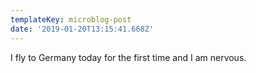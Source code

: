 ```yaml
---
templateKey: microblog-post
date: '2019-01-20T13:15:41.668Z'
---
```


I fly to Germany today for the first time and I am nervous.

